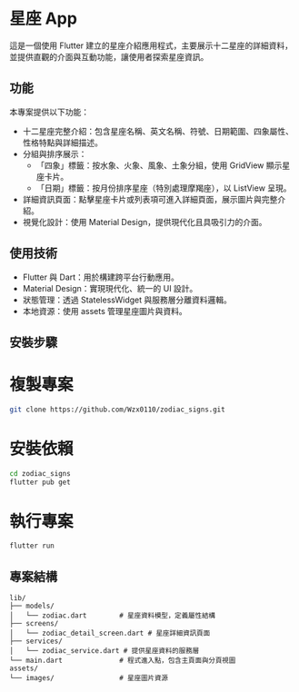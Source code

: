 # 星座 App
這是一個使用 Flutter 建立的星座介紹應用程式，主要展示十二星座的詳細資料，並提供直觀的介面與互動功能，讓使用者探索星座資訊。

## 功能
本專案提供以下功能：

- 十二星座完整介紹：包含星座名稱、英文名稱、符號、日期範圍、四象屬性、性格特點與詳細描述。
- 分組與排序展示：
  - 「四象」標籤：按水象、火象、風象、土象分組，使用 GridView 顯示星座卡片。
  - 「日期」標籤：按月份排序星座（特別處理摩羯座），以 ListView 呈現。
- 詳細資訊頁面：點擊星座卡片或列表項可進入詳細頁面，展示圖片與完整介紹。
- 視覺化設計：使用 Material Design，提供現代化且具吸引力的介面。

## 使用技術
- Flutter 與 Dart：用於構建跨平台行動應用。
- Material Design：實現現代化、統一的 UI 設計。
- 狀態管理：透過 StatelessWidget 與服務層分離資料邏輯。
- 本地資源：使用 assets 管理星座圖片與資料。

## 安裝步驟
# 複製專案
```bash
git clone https://github.com/Wzx0110/zodiac_signs.git
```
# 安裝依賴
```bash
cd zodiac_signs
flutter pub get
```
# 執行專案
```bash
flutter run
```

## 專案結構
```text
lib/
├── models/           
│   └── zodiac.dart        # 星座資料模型，定義屬性結構
├── screens/          
│   └── zodiac_detail_screen.dart # 星座詳細資訊頁面
├── services/         
│   └── zodiac_service.dart # 提供星座資料的服務層
└── main.dart              # 程式進入點，包含主頁面與分頁視圖
assets/
└── images/                # 星座圖片資源
```
